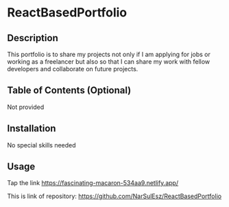 # ReactBasedPortfolio

## Description

This portfolio is to share my projects not only if I am applying for jobs or working as a freelancer but also so that I can share my work with fellow developers and collaborate on future projects.

## Table of Contents (Optional)

Not provided
    

## Installation

No special skills needed

## Usage
Tap the link  https://fascinating-macaron-534aa9.netlify.app/



This is link of repository:  https://github.com/NarSulEsz/ReactBasedPortfolio

